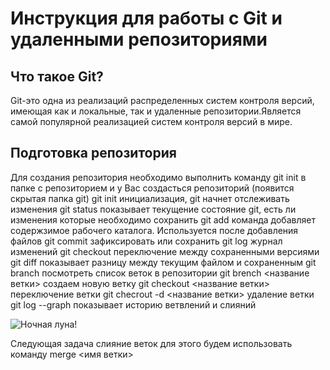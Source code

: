 # Инструкция для работы с Git и удаленными репозиториями 


## Что такое Git?

 Git-это одна из реализаций распределенных систем контроля версий, имеющая как и локальные, так и
 удаленные репозитории.Является самой популярной реализацией систем контроля версий в мире.

## Подготовка репозитория
Для создания репозитория необходимо выполнить команду git init в папке с репозиторием и у Вас создасться 
репозиторий (появится скрытая папка git)
git init инициализация, git начнет отслеживать изменения
git status показывает текущение состояние git, есть ли изменения которые необходимо сохранить
git add команда добавляет содержзимое рабочего каталога. Используется после добавления файлов
git commit зафиксировать или сохранить
git log журнал изменений
git checkout переключение между сохраненными версиями
git diff показывает разницу между текущим файлом и сохраненным
git branch посмотреть список веток в репозитории
git brench <название ветки> создаем новую ветку
git checkout <название ветки> переключение ветки
git checrout -d <название ветки> удаление ветки
git log --graph показывает историю ветвлений и слияний

































![Ночная луна!](Moon.jpeg)





Следующая задача слияние веток для этого будем использовать команду merge <имя ветки>
